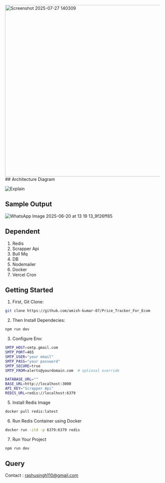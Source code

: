 <img width="1172" height="559" alt="Screenshot 2025-07-27 140309" src="https://github.com/user-attachments/assets/d2fb8089-3ab5-4bd4-a710-de8778fbf9bc" />## Architecture Diagram


![Explain](<img width="1172" height="559" alt="Screenshot 2025-07-27 140309" src="https://github.com/user-attachments/assets/00f11095-ef0a-4699-a65c-99ffe562ccab" />
)

## Sample Output
![WhatsApp Image 2025-06-20 at 13 19 13_9f26ff85](https://github.com/user-attachments/assets/a17ff089-28d8-41c5-9511-abe2e0666858)

## Dependent
1. Redis
2. Scrapper Api
3. Bull Mq
4. DB
5. Nodemailer
6. Docker
7. Vercel Cron

## Getting Started

1. First, Git Clone:

```bash
git clone https://github.com/amish-kumar-07/Price_Tracker_For_Ecom
```
2. Then Install Dependecies:

```bash
npm run dev
```
3. Configure Env:
```bash
SMTP_HOST=smtp.gmail.com
SMTP_PORT=465
SMTP_USER="your email"
SMTP_PASS="your password"
SMTP_SECURE=true
SMTP_FROM=alerts@yourdomain.com  # optional override

DATABASE_URL=""
BASE_URL=http://localhost:3000
API_KEY="Scrapper Api"
REDIS_URL=redis://localhost:6379
```
5. Install Redis Image
```bash
docker pull redis:latest
```
6. Run Redis Container using Docker 

```bash
docker run -itd -p 6379:6379 redis
```
7. Run Your Project
```bash
npm run dev
```

## Query
Contact : rashusingh110@gmail.com
